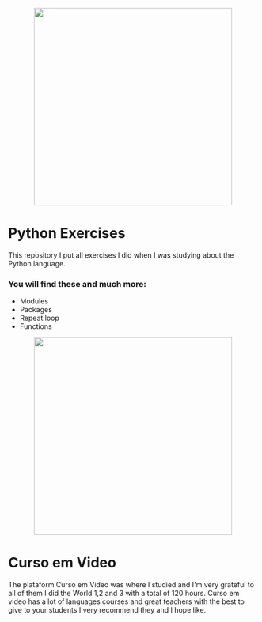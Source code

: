 <p align="center">
  <a href="https://www.python.org"><img src="https://marcas-logos.net/wp-content/uploads/2020/11/Python-logo-600x174.png" width="400px" heigth="200px"></a>
</p>

<h1>Python Exercises</h1>

This repository I put all exercises I did when I was studying about the Python language.

### You will find these and much more:
 * Modules
 * Packages
 * Repeat loop
 * Functions

 <p align="center">
   <a href="https://www.cursoemvideo.com"><img src="https://www.cursoemvideo.com/wp-content/uploads/2019/08/cursoemvideo-logo.png" width="400px" heigth="200px"></a>
 </p>
 
 <h1>Curso em Video</h1>
 
 The plataform Curso em Video was where I studied and I'm very grateful to all of them I did the World 1,2 and 3 with a total of 120 hours.
 Curso em video has a lot of languages courses and great teachers with the best to give to your students I very recommend they and I hope like.
 
